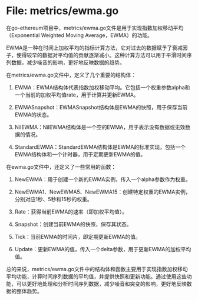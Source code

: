 # File: metrics/ewma.go

在go-ethereum项目中，metrics/ewma.go文件是用于实现指数加权移动平均（Exponential Weighted Moving Average，EWMA）的功能。

EWMA是一种在时间上加权平均的指标计算方法，它对过去的数据赋予了衰减因子，使得较早的数据对平均值的贡献逐渐减小。这种计算方法可以用于平滑时间序列数据，减少噪音的影响，更好地反映数据的趋势。

在metrics/ewma.go文件中，定义了几个重要的结构体：

1. EWMA：EWMA结构体代表指数加权移动平均。它包括一个权重参数alpha和一个当前的加权平均值rate，用于计算并更新EWMA。

2. EWMASnapshot：EWMASnapshot结构体是EWMA的快照，用于保存当前EWMA的状态。

3. NilEWMA：NilEWMA结构体是一个空的EWMA，用于表示没有数据或无效数据的情况。

4. StandardEWMA：StandardEWMA结构体是EWMA的标准实现，包括一个EWMA结构体和一个计时器，用于定期更新EWMA的值。

在ewma.go文件中，还定义了一些常用的函数：

1. NewEWMA：用于创建一个新的EWMA实例，传入一个alpha参数作为权重。

2. NewEWMA1、NewEWMA5、NewEWMA15：创建特定权重的EWMA实例，分别对应1秒、5秒和15秒的权重。

3. Rate：获得当前EWMA的速率（即加权平均值）。

4. Snapshot：创建当前EWMA的快照，保存其状态。

5. Tick：当前EWMA的时间片，即定期更新EWMA的值。

6. Update：更新EWMA的值，传入一个delta参数，用于更新EWMA的加权平均值。

总的来说，metrics/ewma.go文件中的结构体和函数主要用于实现指数加权移动平均功能，计算时间序列数据的平均值，并提供快照和更新功能。通过使用这些功能，可以更好地处理和分析时间序列数据，减少噪音和突变的影响，更好地反映数据的整体趋势。

